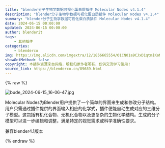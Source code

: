 ```yaml
---
title: "blender分子生物学数据可视化蛋白质插件 Molecular Nodes v4.1.4"
description: "blender分子生物学数据可视化蛋白质插件 Molecular Nodes v4.1.4"
summary: "blender分子生物学数据可视化蛋白质插件 Molecular Nodes v4.1.4"
date: 2024-06-15 00:00:00
updated: 2024-06-15 00:00:00
author: blenderit
tags: 
    - 其他插件
categories:
    - blenderco
img: https://img.alicdn.com/imgextra/i2/1856665554/O1CN01a9CJxD1qtmiKoMEFa_!!1856665554.jpg
showGetMethod: false
copyright: 本插件资源来自网络，版权归原作者所有，仅供交流学习使用！
source_link: https://blenderco.cn/89689.html
---
```


{% raw %}
<p><img src="https://img.alicdn.com/imgextra/i2/1856665554/O1CN01a9CJxD1qtmiKoMEFa_!!1856665554.jpg" alt="bude_2024-06-15_16-06-47.jpg"></p><p>Molecular Nodes为Blender用户提供了一个简单的界面来生成和修改分子结构。用户只需通过插件提供的界面输入相应的化学式，插件便能自动生成对应的三维分子模型。这包括有机化合物、无机化合物以及更复杂的生物化学结构。生成的分子模型可以进一步编辑和调整，满足特定的视觉需求或科学准确性要求。</p><p>兼容blender4.1版本</p>
<div style="display: none">blenderco</div>
{% endraw %}